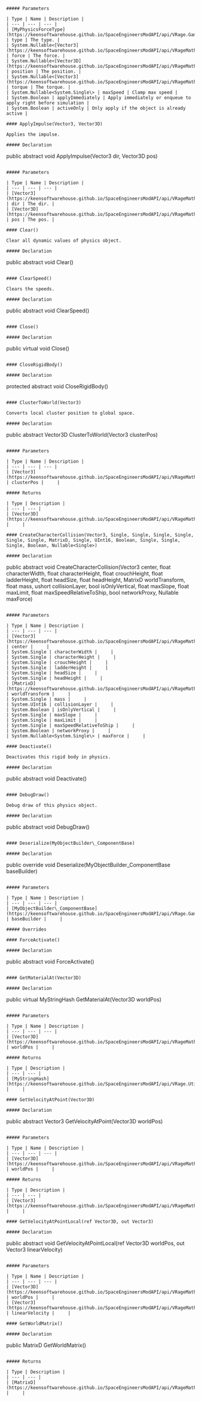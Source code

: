 ```

##### Parameters

| Type | Name | Description |
| --- | --- | --- |
| [MyPhysicsForceType](https://keensoftwarehouse.github.io/SpaceEngineersModAPI/api/VRage.Game.Components.MyPhysicsForceType.html) | type | The type. |
| System.Nullable<[Vector3](https://keensoftwarehouse.github.io/SpaceEngineersModAPI/api/VRageMath.Vector3.html)\> | force | The force. |
| System.Nullable<[Vector3D](https://keensoftwarehouse.github.io/SpaceEngineersModAPI/api/VRageMath.Vector3D.html)\> | position | The position. |
| System.Nullable<[Vector3](https://keensoftwarehouse.github.io/SpaceEngineersModAPI/api/VRageMath.Vector3.html)\> | torque | The torque. |
| System.Nullable<System.Single\> | maxSpeed | Clamp max speed |
| System.Boolean | applyImmediately | Apply immediately or enqueue to apply right before simulation |
| System.Boolean | activeOnly | Only apply if the object is already active |

#### ApplyImpulse(Vector3, Vector3D)

Applies the impulse.

##### Declaration

```
public abstract void ApplyImpulse(Vector3 dir, Vector3D pos)
```

##### Parameters

| Type | Name | Description |
| --- | --- | --- |
| [Vector3](https://keensoftwarehouse.github.io/SpaceEngineersModAPI/api/VRageMath.Vector3.html) | dir | The dir. |
| [Vector3D](https://keensoftwarehouse.github.io/SpaceEngineersModAPI/api/VRageMath.Vector3D.html) | pos | The pos. |

#### Clear()

Clear all dynamic values of physics object.

##### Declaration

```
public abstract void Clear()
```

#### ClearSpeed()

Clears the speeds.

##### Declaration

```
public abstract void ClearSpeed()
```

#### Close()

##### Declaration

```
public virtual void Close()
```

#### CloseRigidBody()

##### Declaration

```
protected abstract void CloseRigidBody()
```

#### ClusterToWorld(Vector3)

Converts local cluster position to global space.

##### Declaration

```
public abstract Vector3D ClusterToWorld(Vector3 clusterPos)
```

##### Parameters

| Type | Name | Description |
| --- | --- | --- |
| [Vector3](https://keensoftwarehouse.github.io/SpaceEngineersModAPI/api/VRageMath.Vector3.html) | clusterPos |     |

##### Returns

| Type | Description |
| --- | --- |
| [Vector3D](https://keensoftwarehouse.github.io/SpaceEngineersModAPI/api/VRageMath.Vector3D.html) |     |

#### CreateCharacterCollision(Vector3, Single, Single, Single, Single, Single, Single, MatrixD, Single, UInt16, Boolean, Single, Single, Single, Boolean, Nullable<Single>)

##### Declaration

```
public abstract void CreateCharacterCollision(Vector3 center, float characterWidth, float characterHeight, float crouchHeight, float ladderHeight, float headSize, float headHeight, MatrixD worldTransform, float mass, ushort collisionLayer, bool isOnlyVertical, float maxSlope, float maxLimit, float maxSpeedRelativeToShip, bool networkProxy, Nullable<float> maxForce)
```

##### Parameters

| Type | Name | Description |
| --- | --- | --- |
| [Vector3](https://keensoftwarehouse.github.io/SpaceEngineersModAPI/api/VRageMath.Vector3.html) | center |     |
| System.Single | characterWidth |     |
| System.Single | characterHeight |     |
| System.Single | crouchHeight |     |
| System.Single | ladderHeight |     |
| System.Single | headSize |     |
| System.Single | headHeight |     |
| [MatrixD](https://keensoftwarehouse.github.io/SpaceEngineersModAPI/api/VRageMath.MatrixD.html) | worldTransform |     |
| System.Single | mass |     |
| System.UInt16 | collisionLayer |     |
| System.Boolean | isOnlyVertical |     |
| System.Single | maxSlope |     |
| System.Single | maxLimit |     |
| System.Single | maxSpeedRelativeToShip |     |
| System.Boolean | networkProxy |     |
| System.Nullable<System.Single\> | maxForce |     |

#### Deactivate()

Deactivates this rigid body in physics.

##### Declaration

```
public abstract void Deactivate()
```

#### DebugDraw()

Debug draw of this physics object.

##### Declaration

```
public abstract void DebugDraw()
```

#### Deserialize(MyObjectBuilder\_ComponentBase)

##### Declaration

```
public override void Deserialize(MyObjectBuilder_ComponentBase baseBuilder)
```

##### Parameters

| Type | Name | Description |
| --- | --- | --- |
| [MyObjectBuilder\_ComponentBase](https://keensoftwarehouse.github.io/SpaceEngineersModAPI/api/VRage.Game.ObjectBuilders.ComponentSystem.MyObjectBuilder_ComponentBase.html) | baseBuilder |     |

##### Overrides

#### ForceActivate()

##### Declaration

```
public abstract void ForceActivate()
```

#### GetMaterialAt(Vector3D)

##### Declaration

```
public virtual MyStringHash GetMaterialAt(Vector3D worldPos)
```

##### Parameters

| Type | Name | Description |
| --- | --- | --- |
| [Vector3D](https://keensoftwarehouse.github.io/SpaceEngineersModAPI/api/VRageMath.Vector3D.html) | worldPos |     |

##### Returns

| Type | Description |
| --- | --- |
| [MyStringHash](https://keensoftwarehouse.github.io/SpaceEngineersModAPI/api/VRage.Utils.MyStringHash.html) |     |

#### GetVelocityAtPoint(Vector3D)

##### Declaration

```
public abstract Vector3 GetVelocityAtPoint(Vector3D worldPos)
```

##### Parameters

| Type | Name | Description |
| --- | --- | --- |
| [Vector3D](https://keensoftwarehouse.github.io/SpaceEngineersModAPI/api/VRageMath.Vector3D.html) | worldPos |     |

##### Returns

| Type | Description |
| --- | --- |
| [Vector3](https://keensoftwarehouse.github.io/SpaceEngineersModAPI/api/VRageMath.Vector3.html) |     |

#### GetVelocityAtPointLocal(ref Vector3D, out Vector3)

##### Declaration

```
public abstract void GetVelocityAtPointLocal(ref Vector3D worldPos, out Vector3 linearVelocity)
```

##### Parameters

| Type | Name | Description |
| --- | --- | --- |
| [Vector3D](https://keensoftwarehouse.github.io/SpaceEngineersModAPI/api/VRageMath.Vector3D.html) | worldPos |     |
| [Vector3](https://keensoftwarehouse.github.io/SpaceEngineersModAPI/api/VRageMath.Vector3.html) | linearVelocity |     |

#### GetWorldMatrix()

##### Declaration

```
public MatrixD GetWorldMatrix()
```

##### Returns

| Type | Description |
| --- | --- |
| [MatrixD](https://keensoftwarehouse.github.io/SpaceEngineersModAPI/api/VRageMath.MatrixD.html) |     |
